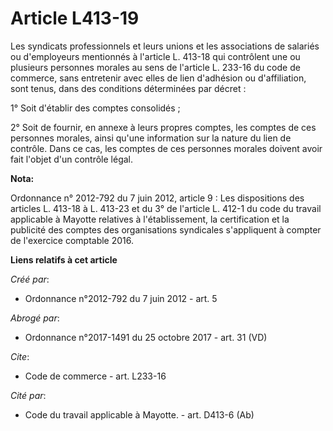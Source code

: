 # Article L413-19

Les syndicats professionnels et leurs unions et les associations de salariés ou d'employeurs mentionnés à l'article L. 413-18
qui contrôlent une ou plusieurs personnes morales au sens de l'article L. 233-16 du code de commerce, sans entretenir avec
elles de lien d'adhésion ou d'affiliation, sont tenus, dans des conditions déterminées par décret : 

1° Soit d'établir des comptes consolidés ; 

2° Soit de fournir, en annexe à leurs propres comptes, les comptes de ces personnes morales, ainsi qu'une information sur la
nature du lien de contrôle. Dans ce cas, les comptes de ces personnes morales doivent avoir fait l'objet d'un contrôle légal.

**Nota:**

Ordonnance n° 2012-792 du 7 juin 2012, article 9 : Les dispositions des articles L. 413-18 à L. 413-23 et du 3° de l'article
L. 412-1 du code du travail applicable à Mayotte relatives à l'établissement, la certification et la publicité des comptes
des organisations syndicales s'appliquent à compter de l'exercice comptable 2016.

**Liens relatifs à cet article**

_Créé par_:

  - Ordonnance n°2012-792 du 7 juin 2012 - art. 5

_Abrogé par_:

  - Ordonnance n°2017-1491 du 25 octobre 2017 - art. 31 (VD)

_Cite_:

  - Code de commerce - art. L233-16

_Cité par_:

  - Code du travail applicable à Mayotte. - art. D413-6 (Ab)
